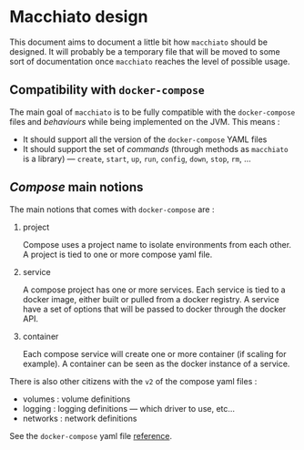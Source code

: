 # Macchiato design

This document aims to document a little bit how `macchiato` should be
designed. It will probably be a temporary file that will be moved to
some sort of documentation once `macchiato` reaches the level of
possible usage.

## Compatibility with `docker-compose`

The main goal of `macchiato` is to be fully compatible with the
`docker-compose` files and *behaviours* while being implemented
on the JVM. This means :

- It should support all the version of the `docker-compose` YAML files
- It should support the set of *commands* (through methods as `macchiato`
is a library) — `create`, `start`, `up`, `run`, `config`, `down`, `stop`,
 `rm`, …

## *Compose* main notions

The main notions that comes with `docker-compose` are :

1. project

    Compose uses a project name to isolate environments from each other.
    A project is tied to one or more compose yaml file.

2. service

    A compose project has one or more services. Each service is tied to
    a docker image, either built or pulled from a docker registry.
    A service have a set of options that will be passed to docker through
    the docker API.

3. container

    Each compose service will create one or more container (if scaling for
    example). A container can be seen as the docker instance of a service.

There is also other citizens with the `v2` of the compose yaml files :
- volumes : volume definitions
- logging : logging definitions — which driver to use, etc…
- networks : network definitions

See the `docker-compose` yaml file [reference](https://docs.docker.com/compose/compose-file/).